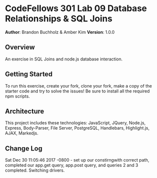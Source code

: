 # CodeFellows 301 Lab 09 Database Relationships & SQL Joins

**Author**: Brandon Buchholz & Amber Kim
**Version**: 1.0.0

## Overview
An exercise in SQL Joins and node.js database interaction.

## Getting Started
To run this exercise, create your fork, clone your fork, make a copy of the starter code and try to solve the issues! Be sure to install all the required npm scripts.

## Architecture
This project includes these technologies: JavaScript, JQuery, Node.js, Express, Body-Parser, File Server, PostgreSQL, Handlebars, Highlight.js, AJAX, Markedjs.

## Change Log
Sat Dec 30 11:05:46 2017 -0800 - set up our constirngwith correct path, completed our app.get query, app.post query, and queries 2 and 3 completed. Switching drivers.